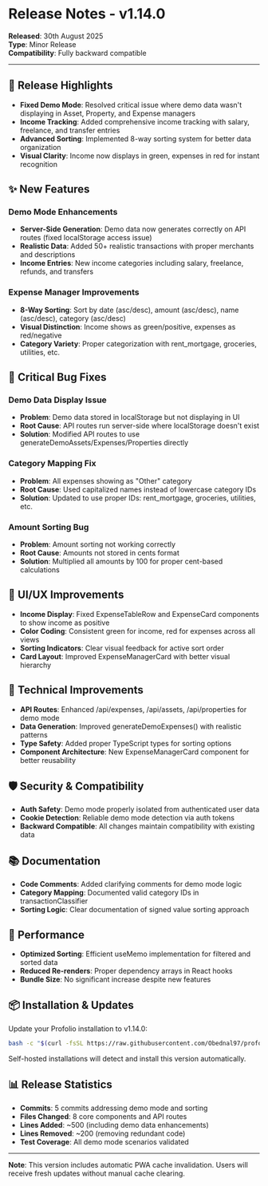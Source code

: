 # Release Notes - v1.14.0

**Released**: 30th August 2025  
**Type**: Minor Release  
**Compatibility**: Fully backward compatible

---

## 🎯 **Release Highlights**

- **Fixed Demo Mode**: Resolved critical issue where demo data wasn't displaying in Asset, Property, and Expense managers
- **Income Tracking**: Added comprehensive income tracking with salary, freelance, and transfer entries
- **Advanced Sorting**: Implemented 8-way sorting system for better data organization
- **Visual Clarity**: Income now displays in green, expenses in red for instant recognition

## ✨ **New Features**

### Demo Mode Enhancements
- **Server-Side Generation**: Demo data now generates correctly on API routes (fixed localStorage access issue)
- **Realistic Data**: Added 50+ realistic transactions with proper merchants and descriptions
- **Income Entries**: New income categories including salary, freelance, refunds, and transfers

### Expense Manager Improvements
- **8-Way Sorting**: Sort by date (asc/desc), amount (asc/desc), name (asc/desc), category (asc/desc)
- **Visual Distinction**: Income shows as green/positive, expenses as red/negative
- **Category Variety**: Proper categorization with rent_mortgage, groceries, utilities, etc.

## 🐛 **Critical Bug Fixes**

### Demo Data Display Issue
- **Problem**: Demo data stored in localStorage but not displaying in UI
- **Root Cause**: API routes run server-side where localStorage doesn't exist
- **Solution**: Modified API routes to use generateDemoAssets/Expenses/Properties directly

### Category Mapping Fix
- **Problem**: All expenses showing as "Other" category
- **Root Cause**: Used capitalized names instead of lowercase category IDs
- **Solution**: Updated to use proper IDs: rent_mortgage, groceries, utilities, etc.

### Amount Sorting Bug
- **Problem**: Amount sorting not working correctly
- **Root Cause**: Amounts not stored in cents format
- **Solution**: Multiplied all amounts by 100 for proper cent-based calculations

## 🎨 **UI/UX Improvements**

- **Income Display**: Fixed ExpenseTableRow and ExpenseCard components to show income as positive
- **Color Coding**: Consistent green for income, red for expenses across all views
- **Sorting Indicators**: Clear visual feedback for active sort order
- **Card Layout**: Improved ExpenseManagerCard with better visual hierarchy

## 🔧 **Technical Improvements**

- **API Routes**: Enhanced /api/expenses, /api/assets, /api/properties for demo mode
- **Data Generation**: Improved generateDemoExpenses() with realistic patterns
- **Type Safety**: Added proper TypeScript types for sorting options
- **Component Architecture**: New ExpenseManagerCard component for better reusability

## 🛡️ **Security & Compatibility**

- **Auth Safety**: Demo mode properly isolated from authenticated user data
- **Cookie Detection**: Reliable demo mode detection via auth tokens
- **Backward Compatible**: All changes maintain compatibility with existing data

## 📚 **Documentation**

- **Code Comments**: Added clarifying comments for demo mode logic
- **Category Mapping**: Documented valid category IDs in transactionClassifier
- **Sorting Logic**: Clear documentation of signed value sorting approach

## 🚀 **Performance**

- **Optimized Sorting**: Efficient useMemo implementation for filtered and sorted data
- **Reduced Re-renders**: Proper dependency arrays in React hooks
- **Bundle Size**: No significant increase despite new features

## 📦 **Installation & Updates**

Update your Profolio installation to v1.14.0:

```bash
bash -c "$(curl -fsSL https://raw.githubusercontent.com/Obednal97/profolio/main/install.sh)"
```

Self-hosted installations will detect and install this version automatically.

## 📊 **Release Statistics**

- **Commits**: 5 commits addressing demo mode and sorting
- **Files Changed**: 8 core components and API routes
- **Lines Added**: ~500 (including demo data enhancements)
- **Lines Removed**: ~200 (removing redundant code)
- **Test Coverage**: All demo mode scenarios validated

---

**Note**: This version includes automatic PWA cache invalidation. Users will receive fresh updates without manual cache clearing.